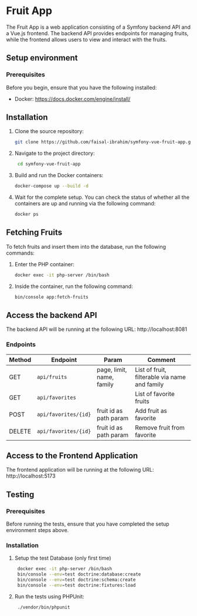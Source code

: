 # Fruit App

The Fruit App is a web application consisting of a Symfony backend API and a Vue.js frontend. The backend API provides
endpoints for managing fruits, while the frontend allows users to view and interact with the fruits.

## Setup environment

### Prerequisites

Before you begin, ensure that you have the following installed:

* Docker: https://docs.docker.com/engine/install/

## Installation

1. Clone the source repository:
   ```bash
   git clone https://github.com/faisal-ibrahim/symfony-vue-fruit-app.git
   ```
2. Navigate to the project directory:
   ```bash
    cd symfony-vue-fruit-app
   ```

3. Build and run the Docker containers:
    ```bash
	docker-compose up --build -d
    ```

4. Wait for the complete setup. You can check the status of whether all the containers are up and running via the
   following command:
   ```bash
   docker ps
    ```

## Fetching Fruits

To fetch fruits and insert them into the database, run the following commands:

1. Enter the PHP container:
   ```bash
   docker exec -it php-server /bin/bash
   ```
2. Inside the container, run the following command:

    ```bash
   bin/console app:fetch-fruits
   ```

## Access the backend API

The backend API will be running at the following URL: http://localhost:8081

### Endpoints

| Method | Endpoint             | Param                     | Comment                                       |
|--------|----------------------|---------------------------|-----------------------------------------------|
| GET    | `api/fruits`         | page, limit, name, family | List of fruit, filterable via name and family |
| GET    | `api/favorites`      |                           | List of favorite fruits                       ||
| POST   | `api/favorites/{id}` | fruit id as path param    | Add fruit as favorite                         |
| DELETE | `api/favorites/{id}` | fruit id as path param    | Remove fruit from favorite                    |

## Access to the Frontend Application

The frontend application will be running at the following URL: http://localhost:5173

## Testing

### Prerequisites

Before running the tests, ensure that you have completed the setup environment steps above.

### Installation

1. Setup the test Database (only first time)
   ```bash
	docker exec -it php-server /bin/bash
	bin/console --env=test doctrine:database:create
	bin/console --env=test doctrine:schema:create
	bin/console --env=test doctrine:fixtures:load
	```
2. Run the tests using PHPUnit:
   ```bash 
    ./vendor/bin/phpunit
   ```

